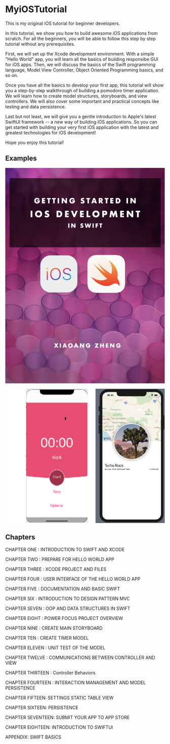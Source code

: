 # MyiOSTutorial

This is my original iOS tutorial for beginner developers.

In this tutorial, we show you how to build awesome iOS applications from scratch. For all the beginners, you will be able to follow this step by step tutorial without any prerequisites.

First, we will set up the Xcode development environment. With a simple "Hello World" app, you will learn all the basics of building responsibe GUI for iOS apps. Then, we will discuss the basics of the Swift programming language, Model View Controller, Object Oriented Programming basics, and so on.

Once you have all the basics to develop your first app, this tutorial will show you a step-by-step walkthrough of building a pomodoro timer application. We will learn how to create model structures,  storyboards, and view controllers. We will also cover some important and practical concepts like testing and data persistence.

Last but not least, we will give you a gentle introduction to Apple's latest SwiftUI framework -- a new way of building iOS applications. So you can get started with building your very first iOS application with the latest and greatest technologies for iOS development!

Hope you enjoy this tutorial!


## Examples

![Tutorial Cover](https://github.com/SeanZheng21/MyiOSTutorial/blob/master/Screenshots/cover.png)

![Example Screenshot](https://github.com/SeanZheng21/MyiOSTutorial/blob/master/Screenshots/example.png)

## Chapters

CHAPTER ONE : INTRODUCTION TO SWIFT AND XCODE

CHAPTER TWO : PREPARE FOR HELLO WORLD APP

CHAPTER THREE : XCODE PROJECT AND FILES

CHAPTER FOUR : USER INTERFACE OF THE HELLO WORLD APP

CHAPTER FIVE : DOCUMENTATION AND BASIC SWIFT

CHAPTER SIX : INTRODUCTION TO DESIGN PATTERN MVC

CHAPTER SEVEN : OOP AND DATA STRUCTURES IN SWIFT

CHAPTER EIGHT : POWER FOCUS PROJECT OVERVIEW

CHAPTER NINE : CREATE MAIN STORYBOARD

CHAPTER TEN : CREATE TIMER MODEL

CHAPTER ELEVEN : UNIT TEST OF THE MODEL

CHAPTER TWELVE : COMMUNICATIONS BETWEEN CONTROLLER AND VIEW

CHAPTER THIRTEEN : Controller Behaviors

CHAPTER FOURTEEN : INTERACTION MANAGEMENT AND MODEL PERSISTENCE

CHAPTER FIFTEEN: SETTINGS STATIC TABLE VIEW

CHAPTER SIXTEEN: PERSISTENCE

CHAPTER SEVENTEEN: SUBMIT YOUR APP TO APP STORE

CHAPTER EIGHTEEN: INTRODUCTION TO SWIFTUI

APPENDIX: SWIFT BASICS